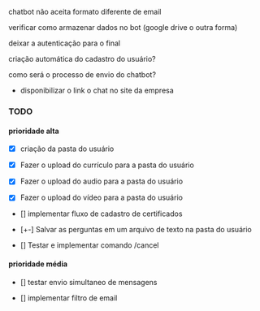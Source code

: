 chatbot não aceita formato diferente de email

verificar como armazenar dados no bot (google drive o outra forma)

deixar a autenticação para o final

criação automática do cadastro do usuário?

como será o processo de envio do chatbot?

- disponibilizar o link o chat no site da empresa

### TODO

#### prioridade alta

- [x] criação da pasta do usuário

- [x] Fazer o upload do currículo para a pasta do usuário

- [x] Fazer o upload do audio para a pasta do usuário

- [x] Fazer o upload do vídeo para a pasta do usuário

- [] implementar fluxo de cadastro de certificados

- [+-] Salvar as perguntas em um arquivo de texto na pasta do usuário

- [] Testar e implementar comando /cancel

#### prioridade média

- [] testar envio simultaneo de mensagens

- [] implementar filtro de email
